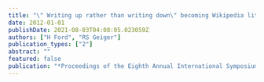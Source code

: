 ```yaml
---
title: "\" Writing up rather than writing down\" becoming Wikipedia literate"
date: 2012-01-01
publishDate: 2021-08-03T04:08:05.023059Z
authors: ["H Ford", "RS Geiger"]
publication_types: ["2"]
abstract: ""
featured: false
publication: "*Proceedings of the Eighth Annual International Symposium on Wikis and Open …*"
---
```


